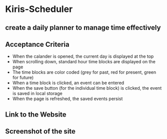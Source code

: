 # Kiris-Scheduler

## create a daily planner to manage time effectively

## Acceptance Criteria
* When the calander is opened, the current day is displayed at the top
* When scrolling down, standard hour time blocks are displayed on the page
* The time blocks are color coded (grey for past, red for present, green for future)
* When a time block is clicked, an event can be entered
* When the save button (for the individual time block) is clicked, the event is saved in local storage
* When the page is refreshed, the saved events persist

## Link to the Website


## Screenshot of the site
